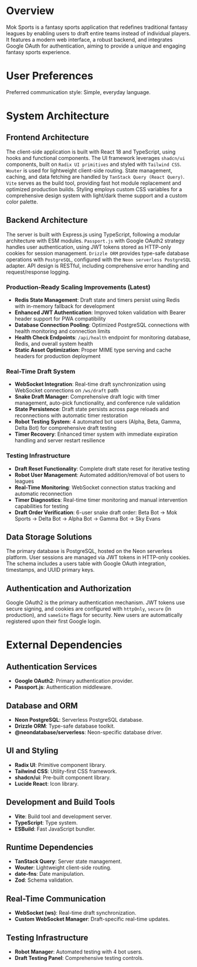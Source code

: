 # Overview

Mok Sports is a fantasy sports application that redefines traditional fantasy leagues by enabling users to draft entire teams instead of individual players. It features a modern web interface, a robust backend, and integrates Google OAuth for authentication, aiming to provide a unique and engaging fantasy sports experience.

# User Preferences

Preferred communication style: Simple, everyday language.

# System Architecture

## Frontend Architecture

The client-side application is built with React 18 and TypeScript, using hooks and functional components. The UI framework leverages `shadcn/ui` components, built on `Radix UI primitives` and styled with `Tailwind CSS`. `Wouter` is used for lightweight client-side routing. State management, caching, and data fetching are handled by `TanStack Query (React Query)`. `Vite` serves as the build tool, providing fast hot module replacement and optimized production builds. Styling employs custom CSS variables for a comprehensive design system with light/dark theme support and a custom color palette.

## Backend Architecture

The server is built with Express.js using TypeScript, following a modular architecture with ESM modules. `Passport.js` with Google OAuth2 strategy handles user authentication, using JWT tokens stored as HTTP-only cookies for session management. `Drizzle ORM` provides type-safe database operations with `PostgreSQL`, configured with the `Neon serverless PostgreSQL` adapter. API design is RESTful, including comprehensive error handling and request/response logging.

### Production-Ready Scaling Improvements (Latest)
- **Redis State Management**: Draft state and timers persist using Redis with in-memory fallback for development
- **Enhanced JWT Authentication**: Improved token validation with Bearer header support for PWA compatibility
- **Database Connection Pooling**: Optimized PostgreSQL connections with health monitoring and connection limits
- **Health Check Endpoints**: `/api/health` endpoint for monitoring database, Redis, and overall system health
- **Static Asset Optimization**: Proper MIME type serving and cache headers for production deployment

### Real-Time Draft System
- **WebSocket Integration**: Real-time draft synchronization using WebSocket connections on `/ws/draft` path
- **Snake Draft Manager**: Comprehensive draft logic with timer management, auto-pick functionality, and conference rule validation
- **State Persistence**: Draft state persists across page reloads and reconnections with automatic timer restoration
- **Robot Testing System**: 4 automated bot users (Alpha, Beta, Gamma, Delta Bot) for comprehensive draft testing
- **Timer Recovery**: Enhanced timer system with immediate expiration handling and server restart resilience

### Testing Infrastructure  
- **Draft Reset Functionality**: Complete draft state reset for iterative testing
- **Robot User Management**: Automated addition/removal of bot users to leagues
- **Real-Time Monitoring**: WebSocket connection status tracking and automatic reconnection
- **Timer Diagnostics**: Real-time timer monitoring and manual intervention capabilities for testing
- **Draft Order Verification**: 6-user snake draft order: Beta Bot → Mok Sports → Delta Bot → Alpha Bot → Gamma Bot → Sky Evans

## Data Storage Solutions

The primary database is PostgreSQL, hosted on the Neon serverless platform. User sessions are managed via JWT tokens in HTTP-only cookies. The schema includes a users table with Google OAuth integration, timestamps, and UUID primary keys.

## Authentication and Authorization

Google OAuth2 is the primary authentication mechanism. JWT tokens use secure signing, and cookies are configured with `httpOnly`, `secure` (in production), and `sameSite` flags for security. New users are automatically registered upon their first Google login.

# External Dependencies

## Authentication Services
- **Google OAuth2**: Primary authentication provider.
- **Passport.js**: Authentication middleware.

## Database and ORM
- **Neon PostgreSQL**: Serverless PostgreSQL database.
- **Drizzle ORM**: Type-safe database toolkit.
- **@neondatabase/serverless**: Neon-specific database driver.

## UI and Styling
- **Radix UI**: Primitive component library.
- **Tailwind CSS**: Utility-first CSS framework.
- **shadcn/ui**: Pre-built component library.
- **Lucide React**: Icon library.

## Development and Build Tools
- **Vite**: Build tool and development server.
- **TypeScript**: Type system.
- **ESBuild**: Fast JavaScript bundler.

## Runtime Dependencies
- **TanStack Query**: Server state management.
- **Wouter**: Lightweight client-side routing.
- **date-fns**: Date manipulation.
- **Zod**: Schema validation.

## Real-Time Communication
- **WebSocket (ws)**: Real-time draft synchronization.
- **Custom WebSocket Manager**: Draft-specific real-time updates.

## Testing Infrastructure
- **Robot Manager**: Automated testing with 4 bot users.
- **Draft Testing Panel**: Comprehensive testing controls.
